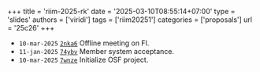 +++
title = 'riim-2025-rk'
date = '2025-03-10T08:55:14+07:00'
type = 'slides'
authors = ['viridi']
tags = ['riim20251']
categories = ['proposals']
url = '25c26'
+++

+ `10-mar-2025` [`2nka6`](https://osf.io/2nka6) Offline meeting on FI.
+ `11-jan-2025` [`74ybv`](https://osf.io/74ybv) Member system acceptance.
+ `10-mar-2025` [`7wnze`](https://osf.io/7wnze) Initialize OSF project.

